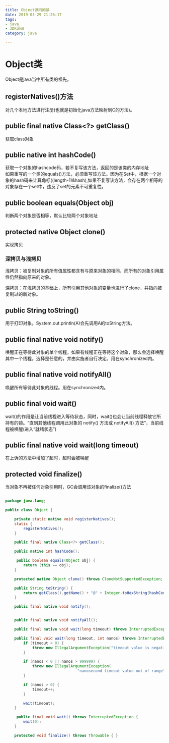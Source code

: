 ```yaml
---
title: Object源码阅读
date: 2019-03-29 21:26:17
tags: 
- java
- JDK源码
category: java

---
```


# Object类
Object是java当中所有类的祖先。
<!--more-->
## registerNatives()方法
对几个本地方法进行注册(也就是初始化java方法映射到C的方法)。
## public final native Class<?> getClass()
获取class对象

## public native int hashCode()
获取一个对象的hashcode码，若不复写该方法，返回的是该类的内存地址   
如果重写的一个类的equals()方法，必须重写该方法。因为在Set中，根据一个对象的hash码来计算角标((length-1)&hash),如果不复写该方法，会存在两个相等的对象存在一个set中，违反了set的元素不可重复性。
## public boolean equals(Object obj)
判断两个对象是否相等，默认比较两个对象地址

## protected native Object clone()
实现拷贝  
### 深拷贝与浅拷贝
浅拷贝：被复制对象的所有值属性都含有与原来对象的相同，而所有的对象引用属性仍然指向原来的对象。

深拷贝：在浅拷贝的基础上，所有引用其他对象的变量也进行了clone，并指向被复制过的新对象。

## public String toString()
用于打印对象。System.out.println(A)会先调用A的toString方法。

## public final native void notify()
唤醒正在等待此对象的单个线程。如果有线程正在等待这个对象，那么会选择唤醒其中一个线程。选择是任意的，并由实施者自行决定。用在synchronized内。

## public final native void notifyAll()
唤醒所有等待此对象的线程。用在synchronized内。

## public final void wait()
wait()的作用是让当前线程进入等待状态，同时，wait()也会让当前线程释放它所持有的锁。“直到其他线程调用此对象的 notify() 方法或 notifyAll() 方法”，当前线程被唤醒(进入“就绪状态”)
## public final native void wait(long timeout)
在上诉的方法中增加了超时，超时会被唤醒

## protected void finalize()
当对象不再被任何对象引用时，GC会调用该对象的finalize()方法

~~~java

package java.lang;

public class Object {

    private static native void registerNatives();
    static {
        registerNatives();
    }

    public final native Class<?> getClass();

    public native int hashCode();

     public boolean equals(Object obj) {
        return (this == obj);
    }

    protected native Object clone() throws CloneNotSupportedException;

    public String toString() {
        return getClass().getName() + "@" + Integer.toHexString(hashCode());
    }

    public final native void notify();


    public final native void notifyAll();

    public final native void wait(long timeout) throws InterruptedException;

    public final void wait(long timeout, int nanos) throws InterruptedException {
        if (timeout < 0) {
            throw new IllegalArgumentException("timeout value is negative");
        }

        if (nanos < 0 || nanos > 999999) {
            throw new IllegalArgumentException(
                                "nanosecond timeout value out of range");
        }

        if (nanos > 0) {
            timeout++;
        }

        wait(timeout);
    }

     public final void wait() throws InterruptedException {
        wait(0);
    }

    protected void finalize() throws Throwable { }

~~~
